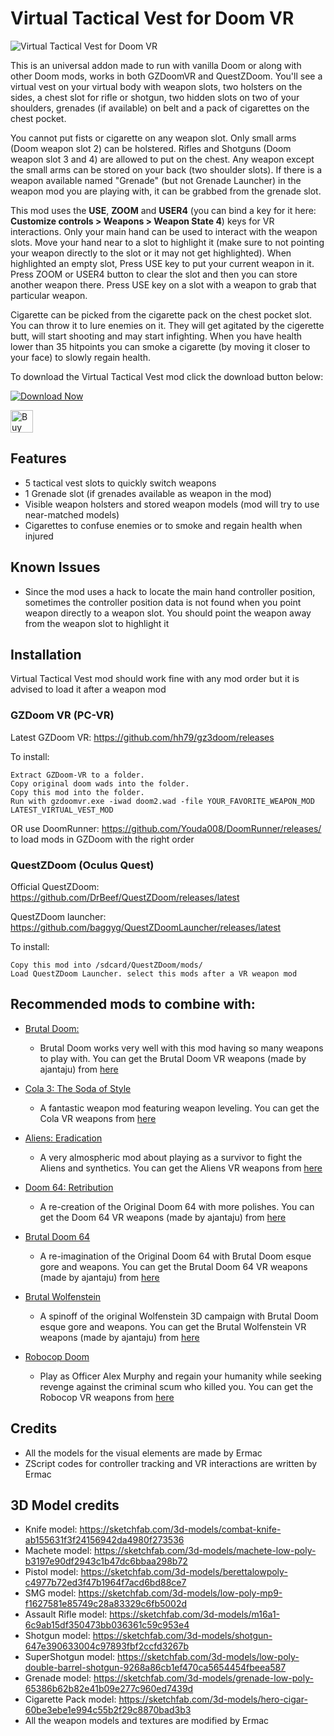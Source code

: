 # Virtual Tactical Vest for Doom VR

![Virtual Tactical Vest for Doom VR](https://thumbs.gfycat.com/QuaintSlowGermanspitz-size_restricted.gif)

This is an universal addon made to run with vanilla Doom or along with other Doom mods, works in both GZDoomVR and QuestZDoom. You'll see a virtual vest on your virtual body with weapon slots, two holsters on the sides, a chest slot for rifle or shotgun, two hidden slots on two of your shoulders, grenades (if available) on belt and a pack of cigarettes on the chest pocket.

You cannot put fists or cigarette on any weapon slot. Only small arms (Doom weapon slot 2) can be holstered. Rifles and Shotguns (Doom weapon slot 3 and 4) are allowed to put on the chest. Any weapon except the small arms can be stored on your back (two shoulder slots). If there is a weapon available named "Grenade" (but not Grenade Launcher) in the weapon mod you are playing with, it can be grabbed from the grenade slot.

This mod uses the **USE**, **ZOOM** and **USER4** (you can bind a key for it here: **Customize controls > Weapons > Weapon State 4**) keys for VR interactions. Only your main hand can be used to interact with the weapon slots. Move your hand near to a slot to highlight it (make sure to not pointing your weapon directly to the slot or it may not get highlighted). When highlighted an empty slot, Press USE key to put your current weapon in it. Press ZOOM or USER4 button to clear the slot and then you can store another weapon there. Press USE key on a slot with a weapon to grab that particular weapon.

Cigarette can be picked from the cigarette pack on the chest pocket slot. You can throw it to lure enemies on it. They will get agitated by the cigerette butt, will start shooting and may start infighting. When you have health lower than 35 hitpoints you can smoke a cigarette (by moving it closer to your face) to slowly regain health.

To download the Virtual Tactical Vest mod click the download button below:

[![Download Now](https://raster.shields.io/github/downloads/iAmErmac/Virtual-Tactical-Vest/total)](https://github.com/iAmErmac/Virtual-Tactical-Vest/releases/latest)

[<img src="https://cdn.ko-fi.com/cdn/kofi2.png?v=2" height="36" alt="Buy me a Cofee!">](https://ko-fi.com/ermac)

## Features
* 5 tactical vest slots to quickly switch weapons
* 1 Grenade slot (if grenades available as weapon in the mod)
* Visible weapon holsters and stored weapon models (mod will try to use near-matched models)
* Cigarettes to confuse enemies or to smoke and regain health when injured

## Known Issues
* Since the mod uses a hack to locate the main hand controller position, sometimes the controller position data is not found when you point weapon directly to a weapon slot. You should point the weapon away from the weapon slot to highlight it

## Installation

Virtual Tactical Vest mod should work fine with any mod order but it is advised to load it after a weapon mod

### GZDoom VR (PC-VR)

Latest GZDoom VR: https://github.com/hh79/gz3doom/releases

To install:

    Extract GZDoom-VR to a folder.
    Copy original doom wads into the folder.
    Copy this mod into the folder.
    Run with gzdoomvr.exe -iwad doom2.wad -file YOUR_FAVORITE_WEAPON_MOD LATEST_VIRTUAL_VEST_MOD
  
OR use DoomRunner: https://github.com/Youda008/DoomRunner/releases/ to load mods in GZDoom with the right order

### QuestZDoom (Oculus Quest)

Official QuestZDoom: https://github.com/DrBeef/QuestZDoom/releases/latest

QuestZDoom launcher: https://github.com/baggyg/QuestZDoomLauncher/releases/latest

To install:

    Copy this mod into /sdcard/QuestZDoom/mods/
    Load QuestZDoom Launcher. select this mods after a VR weapon mod

## Recommended mods to combine with:

* [Brutal Doom:](https://www.moddb.com/mods/brutal-doom/downloads/brutal-doom-v21-beta)
  - Brutal Doom works very well with this mod having so many weapons to play with. You can get the Brutal Doom VR weapons (made by ajantaju) from [here](https://github.com/ajantaju/br_vr/releases/latest)
  
* [Cola 3: The Soda of Style](https://wildweasel.itch.io/cola-3-the-soda-of-style)
  - A fantastic weapon mod featuring weapon leveling. You can get the Cola VR weapons from [here](https://github.com/iAmErmac/Cola-3-VR-Weapons/releases/latest)

* [Aliens: Eradication](https://www.moddb.com/mods/aliens-eradication-tc)
  - A very almospheric mod about playing as a survivor to fight the Aliens and synthetics. You can get the Aliens VR weapons from [here](https://github.com/iAmErmac/Aliens-Eradication-VR-addon/releases/latest)

* [Doom 64: Retribution](https://www.moddb.com/mods/doom-64-retribution/downloads/doom-64-retribution-version-151)
  - A re-creation of the Original Doom 64 with more polishes. You can get the Doom 64 VR weapons (made by ajantaju) from [here](https://github.com/ajantaju/br_vr/blob/master/D64Retribution.zip)

* [Brutal Doom 64](https://www.moddb.com/mods/brutal-doom-64/downloads/brutal-doom-64-version-10)
  - A re-imagination of the Original Doom 64 with Brutal Doom esque gore and weapons. You can get the Brutal Doom 64 VR weapons (made by ajantaju) from [here](https://github.com/ajantaju/br_vr/releases/download/B35/DooM64_BR_WIP.zip)

* [Brutal Wolfenstein](https://www.moddb.com/mods/brutal-wolfenstein-3d/downloads/zmc-bwfinal)
  - A spinoff of the original Wolfenstein 3D campaign with Brutal Doom esque gore and weapons. You can get the Brutal Wolfenstein VR weapons (made by ajantaju) from [here](https://github.com/ajantaju/br_vr/blob/master/VR_ZMC_BrutalWolf.zip)

* [Robocop Doom](https://mikestoybox.net/2019/03/31/robocop-doom/)
  - Play as Officer Alex Murphy and regain your humanity while seeking revenge against the criminal scum who killed you. You can get the Robocop VR weapons from [here](https://github.com/iAmErmac/Robocop-Doom-VR-Weapons/releases/latest)

## Credits

* All the models for the visual elements are made by Ermac
* ZScript codes for controller tracking and VR interactions are written by Ermac

## 3D Model credits

* Knife model: https://sketchfab.com/3d-models/combat-knife-ab155631f3f24156942da4980f273536
* Machete model: https://sketchfab.com/3d-models/machete-low-poly-b3197e90df2943c1b47dc6bbaa298b72
* Pistol model: https://sketchfab.com/3d-models/berettalowpoly-c4977b72ed3f47b1964f7acd6bd88ce7
* SMG model: https://sketchfab.com/3d-models/low-poly-mp9-f1627581e85749c28a83329c6fb5002d
* Assault Rifle model: https://sketchfab.com/3d-models/m16a1-6c9ab15df350473bb036361c59c953e4
* Shotgun model: https://sketchfab.com/3d-models/shotgun-647e390633004c97893fbf2ccfd3267b
* SuperShotgun model: https://sketchfab.com/3d-models/low-poly-double-barrel-shotgun-9268a86cb1ef470ca5654454fbeea587
* Grenade model: https://sketchfab.com/3d-models/grenade-low-poly-65386b62b82e41b09e277c960ed7439d
* Cigarette Pack model: https://sketchfab.com/3d-models/hero-cigar-60be3ebe1e994c55b2f29c8870bad3b3
* All the weapon models and textures are modified by Ermac
